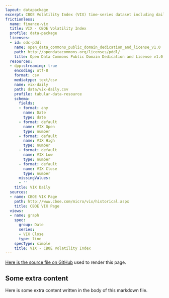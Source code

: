 ```yaml
---
layout: datapackage
excerpt: CBOE Volatility Index (VIX) time-series dataset including daily open, close, high and low. The CBOE Volatility Index (VIX) is a key measure of market expectations of near-term volatility conveyed by S&P 500 stock index option prices introduced in 1993.
frictionless:
  name: finance-vix
  title: VIX - CBOE Volatility Index
  profile: data-package
  licenses:
  - id: odc-pddl
    name: open_data_commons_public_domain_dedication_and_license_v1.0
    path: http://opendatacommons.org/licenses/pddl/
    title: Open Data Commons Public Domain Dedication and License v1.0
  resources:
  - dpp:streaming: true
    encoding: utf-8
    format: csv
    mediatype: text/csv
    name: vix-daily
    path: data/vix-daily.csv
    profile: tabular-data-resource
    schema:
      fields:
      - format: any
        name: Date
        type: date
      - format: default
        name: VIX Open
        type: number
      - format: default
        name: VIX High
        type: number
      - format: default
        name: VIX Low
        type: number
      - format: default
        name: VIX Close
        type: number
      missingValues:
      - ''
    title: VIX Daily
  sources:
  - name: CBOE VIX Page
    path: http://www.cboe.com/micro/vix/historical.aspx
    title: CBOE VIX Page
  views:
  - name: graph
    spec:
      group: Date
      series:
      - VIX Close
      type: line
    specType: simple
    title: VIX - CBOE Volatility Index
---
```


[Here is the source file on GitHub](https://github.com/datopian/datarich-demo/blob/main/posts/story2.md) used to render this page.

## Some extra content

Here is some extra content written in the body of this markdown file.

<FrictionlessView viewId={0} />